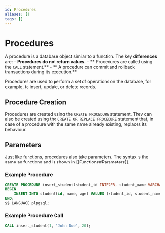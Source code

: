 ```yaml
---
id: Procedures
aliases: []
tags: []
---
```


# Procedures

A procedure is a database object similar to a function. The key **differences** are:
    - **Procedures do not return values.**
    - ** Procedures are called using the `CALL` statement.**
    - ** A procedure can commit and rollback transactions during its execution.**

Procedures are used to perform a set of operations on the database, for example, to insert, update, or delete records.

## Procedure Creation

Procedures are created using the `CREATE PROCEDURE` statement. They can also be created using the `CREATE OR REPLACE PROCEDURE` statement that, in case of a procedure with the same name already existing, replaces its behaviour.

## Parameters

Just like functions, procedures also take parameters. The syntax is the same as functions and is shown in [[Functions#Parameters]].

### Example Procedure 

```SQL
CREATE PROCEDURE insert_student(student_id INTEGER, student_name VARCHAR, student_age INTEGER) AS $$
BEGIN
    INSERT INTO student(id, name, age) VALUES (student_id, student_name, student_age);
END;
$$ LANGUAGE plpgsql;
``` 

### Example Procedure Call

```SQL
CALL insert_student(1, 'John Doe', 20);
```

